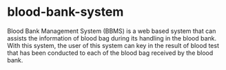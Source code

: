 # blood-bank-system
Blood Bank Management System (BBMS) is a web based system that can assists the information of blood bag during its handling in the blood bank. With this system, the user of this system can key in the result of blood test that has been conducted to each of the blood bag received by the blood bank.
